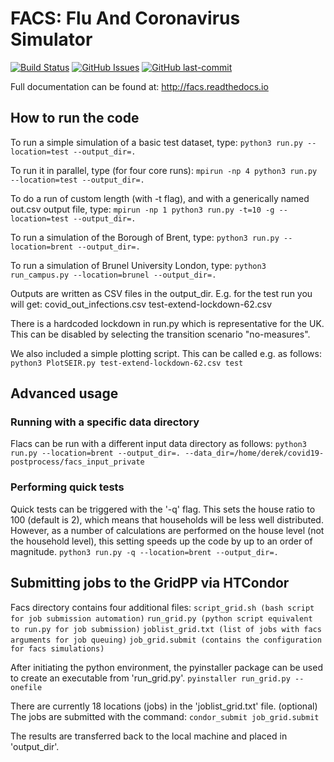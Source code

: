 # FACS: Flu And Coronavirus Simulator

[![Build Status](https://travis-ci.com/djgroen/facs.svg?branch=master)](https://travis-ci.com/djgroen/facs)
[![GitHub Issues](https://img.shields.io/github/issues/djgroen/facs.svg)](https://github.com/djgroen/facs/issues)
[![GitHub last-commit](https://img.shields.io/github/last-commit/djgroen/facs.svg)](https://github.com/djgroen/facs/commits/master)


Full documentation can be found at: http://facs.readthedocs.io

## How to run the code
To run a simple simulation of a basic test dataset, type:
`python3 run.py --location=test --output_dir=.`

To run it in parallel, type (for four core runs):
`mpirun -np 4 python3 run.py --location=test --output_dir=.`

To do a run of custom length (with -t flag), and with a generically named out.csv output file, type:
`mpirun -np 1 python3 run.py -t=10 -g --location=test --output_dir=.`

To run a simulation of the Borough of Brent, type:
`python3 run.py --location=brent --output_dir=.`

To run a simulation of Brunel University London, type:
`python3 run_campus.py --location=brunel --output_dir=.`

Outputs are written as CSV files in the output\_dir. E.g. for the test run you will get:
covid\_out\_infections.csv
test-extend-lockdown-62.csv

There is a hardcoded lockdown in run.py which is representative for the UK. This can be disabled by selecting the transition scenario "no-measures".

We also included a simple plotting script. This can be called e.g. as follows:
`python3 PlotSEIR.py test-extend-lockdown-62.csv test`

## Advanced usage

### Running with a specific data directory
Flacs can be run with a different input data directory as follows:
`python3 run.py --location=brent --output_dir=. --data_dir=/home/derek/covid19-postprocess/facs_input_private`

### Performing quick tests
Quick tests can be triggered with the '-q' flag. This sets the house ratio to 100 (default is 2), which means that households will be less well distributed.
However, as a number of calculations are performed on the house level (not the household level), this setting speeds up the code by up to an order of magnitude.
`python3 run.py -q --location=brent --output_dir=.`

## Submitting jobs to the GridPP via HTCondor
Facs directory contains four additional files: 
`script_grid.sh (bash script for job submission automation)`
`run_grid.py (python script equivalent to run.py for job submission)`
`joblist_grid.txt (list of jobs with facs arguments for job queuing)`
`job_grid.submit (contains the configuration for facs simulations)`

After initiating the python environment, the pyinstaller package can be used to create an executable from 'run_grid.py'. 
`pyinstaller run_grid.py --onefile`

There are currently 18 locations (jobs) in the 'joblist_grid.txt' file. (optional) 
The jobs are submitted with the command: 
`condor_submit job_grid.submit`

The results are transferred back to the local machine and placed in 'output_dir'.

